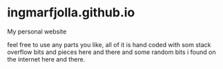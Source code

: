 # ingmarfjolla.github.io
My personal website

feel free to use any parts you like, all of it is hand coded with som stack overflow bits and pieces here and there and some random bits i found 
on the internet here and there. 
